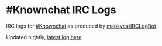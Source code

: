 # #Knownchat IRC Logs
IRC logs for [#Knownchat](https://webchat.freenode.net/?channels=knownchat) as produced by [mapkyca/IRCLogBot](https://github.com/mapkyca/IRCLogBot)

Updated nightly, [latest log here](latest.md).

